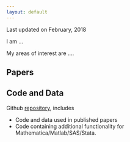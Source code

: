 ```yaml
---
layout: default
---
```


Last updated on February, 2018

I am ...

My areas of interest are ....



## Papers


## Code and Data

Github [repository](https://github.com/difang-huang?tab=repositories), includes

- Code and data used in published papers
- Code containing additional functionality for Mathematica/Matlab/SAS/Stata.
